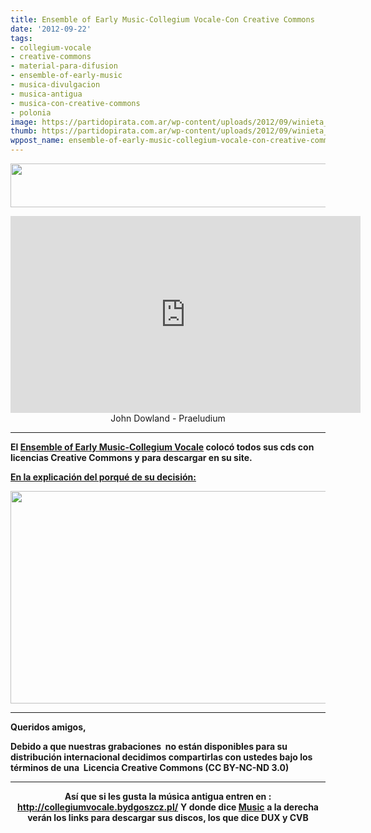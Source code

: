 ```yaml
---
title: Ensemble of Early Music-Collegium Vocale-Con Creative Commons
date: '2012-09-22'
tags:
- collegium-vocale
- creative-commons
- material-para-difusion
- ensemble-of-early-music
- musica-divulgacion
- musica-antigua
- musica-con-creative-commons
- polonia
image: https://partidopirata.com.ar/wp-content/uploads/2012/09/winieta_1.gif
thumb: https://partidopirata.com.ar/wp-content/uploads/2012/09/winieta_1-150x70.gif
wppost_name: ensemble-of-early-music-collegium-vocale-con-creative-commons
---
```


<a href="https://partidopirata.com.ar/wp-content/uploads/2012/09/winieta_1.gif"><img class="aligncenter size-full wp-image-6580" title="winieta_1" src="https://partidopirata.com.ar/wp-content/uploads/2012/09/winieta_1.gif" alt="" width="800" height="70" /></a>

<center>
<iframe src="http://www.youtube.com/embed/2ZubWCBa_u4?list=UUyhxeERz8KwcE-kZuKO6nYA&amp;hl=es_ES" frameborder="0" width="560" height="315"></iframe>
John Dowland - Praeludium</center>

<hr />

<strong>El <a href="http://collegiumvocale.bydgoszcz.pl" target="_blank">Ensemble of Early Music-Collegium Vocale</a> colocó todos sus cds con licencias Creative Commons y para descargar en su site.</strong>

<strong><a href="http://collegiumvocale.bydgoszcz.pl/music/cvb006/cc_license.html" target="_blank">En la explicación del porqué de su decisión:</a></strong>

<a href="https://partidopirata.com.ar/wp-content/uploads/2012/09/license.gif"><img class="aligncenter size-full wp-image-6581" title="license" src="https://partidopirata.com.ar/wp-content/uploads/2012/09/license.gif" alt="" width="780" height="340" /></a>

<hr />

<strong>Queridos amigos,</strong>

<strong> Debido a que nuestras grabaciones  no están disponibles para su distribución internacional decidimos compartirlas con ustedes bajo los términos de una  Licencia Creative Commons (CC BY-NC-ND 3.0)</strong>

<hr />
<p style="text-align: center;"><strong>Así que si les gusta la música antigua entren en :</strong>
<strong> <a href="http://collegiumvocale.bydgoszcz.pl/" target="_blank">http://collegiumvocale.bydgoszcz.pl/</a></strong>
<strong> Y donde dice <a href="http://collegiumvocale.bydgoszcz.pl/music/cvb006/cvb006.html" target="_blank">Music</a></strong>
<strong> a la derecha verán los links para descargar sus discos, los que dice DUX y CVB</strong></p>
